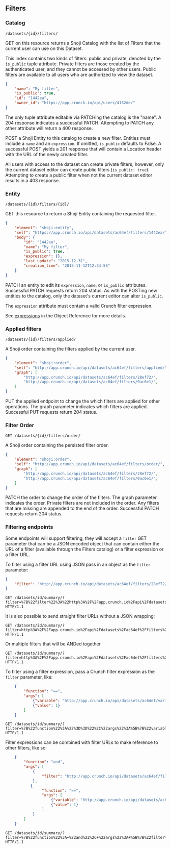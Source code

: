 ## Filters

### Catalog

`/datasets/{id}/filters/`

GET on this resource returns a Shoji Catalog with the list of Filters that the
current user can use on this Dataset.

This index contains two kinds of filters: public and private, denoted by the `is_public` tuple attribute. Private filters are those created by the authenticated user, and they cannot be accessed by other users. Public filters are available to all users who are authorized to view the dataset.

```json
{
    "name": "My filter",
    "is_public": true,
    "id": "1442ea",
    "owner_id": "https://app.crunch.io/api/users/4152de/"
}
```

The only tuple attribute editable via PATCHing the catalog is the "name". A 204 response indicates a successful PATCH. Attempting to PATCH any other attribute will
return a 400 response.

POST a Shoji Entity to this catalog to create a new filter. Entities must include a `name` and an
`expression`. If omitted, `is_public` defaults to False. A successful POST yields a 201 response
that will contain a Location header with the URL of the newly created filter.

All users with access to the dataset can create private filters; however, only the current dataset editor can create public filters (`is_public: true`). Attempting to create a public filter when not the current dataset editor results in a 403 response.

### Entity

`/datasets/{id}/filters/{id}/`

GET this resource to return a Shoji Entity containing the requested filter.

```json
{
	"element": "shoji:entity",
	"self": "https://app.crunch.io/api/datasets/ac64ef/filters/1442ea/",
	"body": {
        "id": "1442ea",
        "name": "My filter",
        "is_public": true,
        "expression": {},
        "last_update": "2015-12-31",
        "creation_time": "2015-11-12T12:34:56"
    }
}
```

PATCH an entity to edit its `expression`, `name`, or `is_public` attributes. Successful PATCH requests return 204 status. As with the POSTing new entities to the catalog, only the dataset's current editor can alter `is_public`.

The `expression` attribute must contain a valid Crunch filter expression.

<!-- Discuss valid crunch filter expressions -->

See [expressions](#expressions) in the Object Reference for more details.

### Applied filters

`/datasets/{id}/filters/applied/`

A Shoji order containing the filters applied by the current user.

```json
{
    "element": "shoji:order",
    "self": "http://app.crunch.io/api/datasets/ac64ef/filters/applied/",
    "graph": [
        "http://app.crunch.io/api/datasets/ac64ef/filters/28ef72/",
        "http://app.crunch.io/api/datasets/ac64ef/filters/0ac6e1/",
    ]
}
```
PUT the applied endpoint to change the which filters are applied for other operations.
The graph parameter indicates which filters are applied.  Successful PUT requests return 204 status.

### Filter Order

```GET /datasets/{id}/filters/order/```

A Shoji order containing the persisted filter order.

```json
{
    "element": "shoji:order",
    "self": "http://app.crunch.io/api/datasets/ac64ef/filters/order/",
    "graph": [
        "http://app.crunch.io/api/datasets/ac64ef/filters/28ef72/",
        "http://app.crunch.io/api/datasets/ac64ef/filters/0ac6e1/",
    ]
}
```

PATCH the order to change the order of the filters.  The graph parameter indicates the order.  Private filters
are not included in the order.  Any filters that are missing are appended to the end of the order. Successful
PATCH requests return 204 status.

### Filtering endpoints

Some endpoints will support filtering, they will accept a `filter` GET parameter
that can be a JSON encoded object that can contain either the URL of a filter
(available through the Filters catalog) or a filter expression or a filter URL.

To filter using a filter URL using JSON pass in an object as the `filter`
parameter:

```json
{
    "filter": "http://app.crunch.io/api/datasets/ac64ef/filters/28ef72/"
}
```

```http
GET /datasets/id/summary/?filter=%7B%22filter%22%3A%22http%3A%2F%2Fapp.crunch.io%2Fapi%2Fdatasets%2Fac64ef%2Ffilters%2F28ef72%2F%22%7D HTTP/1.1
```

It is also possible to send straight filter URLs without a JSON wrapping:


```http
GET /datasets/id/summary/?filter=http%3A%2F%2Fapp.crunch.io%2Fapi%2Fdatasets%2Fac64ef%2Ffilters%2F28ef72%2F HTTP/1.1
```

Or multiple filters that will be ANDed together

```http
GET /datasets/id/summary/?filter=http%3A%2F%2Fapp.crunch.io%2Fapi%2Fdatasets%2Fac64ef%2Ffilters%2F28ef72%2F&filter=http%3A%2F%2Fapp.crunch.io%2Fapi%2Fdatasets%2Fac64ef%2Ffilters%2F28ef72%2F HTTP/1.1
```


To filter using a filter expression, pass a Crunch filter expression as the
`filter` parameter, like:

```json
    {
        "function": "==",
        "args": [
            {"variable": "http://app.crunch.io/api/datasets/ac64ef/variables/aae3c2/"},
            {"value": 1}
        ]
    }
```

```http
GET /datasets/id/summary/?filter=%7B%22function%22%3A%22%3D%3D%22%2C%22args%22%3A%5B%7B%22variable%22%3A%22http%3A%2F%2Fapp.crunch.io%2Fapi%2Fdatasets%2Fac64ef%2Fvariables%2Faae3c2%2F%22%7D%2C%7B%22value%22%3A1%7D%5D%7D HTTP/1.1
```

Filter expressions can be combined with filter URLs to make reference to other filters, like so:


```json
    {
        "function": "and",
        "args": [
            {
                "filter": "http://app.crunch.io/api/datasets/ac64ef/filters/28ef72/"
            },
           {
                "function": "==",
                "args": [
                    {"variable": "http://app.crunch.io/api/datasets/ac64ef/variables/aae3c2/"},
                    {"value": 1}
                ]
            }
        ]
    }    
```

```http
GET /datasets/id/summary/?filter=%7B%22function%22%3A+%22and%22%2C+%22args%22%3A+%5B%7B%22filter%22%3A+%22http%3A%2F%2Fapp.crunch.io%2Fapi%2Fdatasets%2Fac64ef%2Ffilters%2F28ef72%2F%22%7D%2C+%7B%22function%22%3A+%22%3D%3D%22%2C+%22args%22%3A+%5B%7B%22variable%22%3A+%22http%3A%2F%2Fapp.crunch.io%2Fapi%2Fdatasets%2Fac64ef%2Fvariables%2Faae3c2%2F%22%7D%2C+%7B%22value%22%3A+1%7D%5D%7D%5D%7D HTTP/1.1
```
